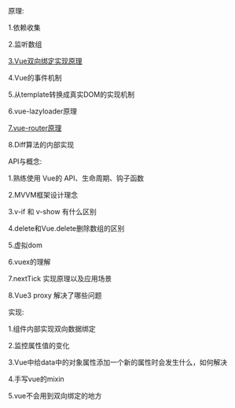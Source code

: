 原理:

  1.依赖收集

  2.监听数组

  [3.Vue双向绑定实现原理]('../框架/vue/响应式原理.html')
  
  4.Vue的事件机制

  5.从template转换成真实DOM的实现机制

  6.vue-lazyloader原理

  [7.vue-router原理]('../框架/vue/vue-router原理.html')

  8.Diff算法的内部实现

API与概念:

  1.熟练使用 Vue的 API、生命周期、钩子函数

  2.MVVM框架设计理念

  3.v-if 和 v-show 有什么区别

  4.delete和Vue.delete删除数组的区别

  5.虚拟dom

  6.vuex的理解

  7.nextTick 实现原理以及应用场景

  8.Vue3 proxy 解决了哪些问题

实现:

  1.组件内部实现双向数据绑定

  2.监控属性值的变化

  3.Vue中给data中的对象属性添加一个新的属性时会发生什么，如何解决

  4.手写vue的mixin

  5.vue不会用到双向绑定的地方

